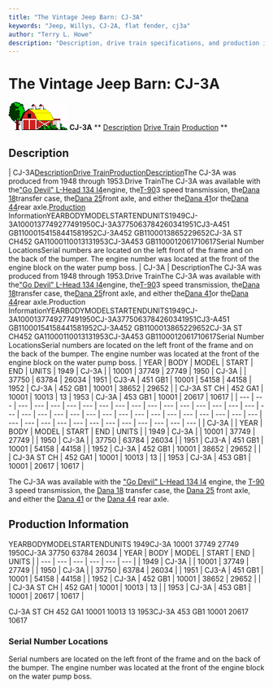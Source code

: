 ```yaml
---
title: "The Vintage Jeep Barn: CJ-3A"
keywords: "Jeep, Willys, CJ-2A, flat fender, cj3a"
author: "Terry L. Howe"
description: "Description, drive train specifications, and production information for the Willys Jeep CJ-3A"
---
```


# The Vintage Jeep Barn: CJ-3A
![barn](/images/barn.gif)
**CJ-3A**
**
[Description](#Description)
[Drive Train](#Drive)
[Production](#Production)
**
## Description
| CJ-3A[Description](#Description)[Drive Train](#Drive)[Production](#Production)[Description](#Description)The CJ-3A was produced from 1948 through 1953.Drive TrainThe CJ-3A was available with
the["Go Devil" L-Head 134 I4](/engine/godevil134.html)engine,
the[T-90](/trans/t90.html)3 speed transmission, 
the[Dana 18](/xfer/d18.html)transfer case,
the[Dana 25](/axle/d25.html)front axle, and either 
the[Dana 41](/axle/d41.html)or
the[Dana 44](/axle/d44.html)rear axle.[Production](#Production) InformationYEARBODYMODELSTARTENDUNITS1949CJ-3A1000137749277491950CJ-3A3775063784260341951CJ3-A451 GB11000154158441581952CJ-3A452 GB1100013865229652CJ-3A ST CH452 GA11000110013131953CJ-3A453 GB1100012061710617Serial Number LocationsSerial numbers are located on the left front
of the frame and on the back of the bumper. The
engine number was located at the front of the
engine block on the water pump boss. | CJ-3A | DescriptionThe CJ-3A was produced from 1948 through 1953.Drive TrainThe CJ-3A was available with
the["Go Devil" L-Head 134 I4](/engine/godevil134.html)engine,
the[T-90](/trans/t90.html)3 speed transmission, 
the[Dana 18](/xfer/d18.html)transfer case,
the[Dana 25](/axle/d25.html)front axle, and either 
the[Dana 41](/axle/d41.html)or
the[Dana 44](/axle/d44.html)rear axle.Production InformationYEARBODYMODELSTARTENDUNITS1949CJ-3A1000137749277491950CJ-3A3775063784260341951CJ3-A451 GB11000154158441581952CJ-3A452 GB1100013865229652CJ-3A ST CH452 GA11000110013131953CJ-3A453 GB1100012061710617Serial Number LocationsSerial numbers are located on the left front
of the frame and on the back of the bumper. The
engine number was located at the front of the
engine block on the water pump boss. | YEAR | BODY | MODEL | START | END | UNITS | 1949 | CJ-3A |  | 10001 | 37749 | 27749 | 1950 | CJ-3A |  | 37750 | 63784 | 26034 | 1951 | CJ3-A | 451 GB1 | 10001 | 54158 | 44158 | 1952 | CJ-3A | 452 GB1 | 10001 | 38652 | 29652 |  | CJ-3A ST CH | 452 GA1 | 10001 | 10013 | 13 | 1953 | CJ-3A | 453 GB1 | 10001 | 20617 | 10617 |
| --- | --- | --- | --- | --- | --- | --- | --- | --- | --- | --- | --- | --- | --- | --- | --- | --- | --- | --- | --- | --- | --- | --- | --- | --- | --- | --- | --- | --- | --- | --- | --- | --- | --- | --- | --- | --- | --- | --- | --- | --- | --- | --- | --- | --- |
| CJ-3A |
| YEAR | BODY | MODEL | START | END | UNITS |
| 1949 | CJ-3A |  | 10001 | 37749 | 27749 |
| 1950 | CJ-3A |  | 37750 | 63784 | 26034 |
| 1951 | CJ3-A | 451 GB1 | 10001 | 54158 | 44158 |
| 1952 | CJ-3A | 452 GB1 | 10001 | 38652 | 29652 |
|  | CJ-3A ST CH | 452 GA1 | 10001 | 10013 | 13 |
| 1953 | CJ-3A | 453 GB1 | 10001 | 20617 | 10617 |

The CJ-3A was available with
the ["Go Devil" L-Head 134 I4](/engine/godevil134.html) engine,
the [T-90](/trans/t90.html) 3 speed transmission, 
the [Dana 18](/xfer/d18.html) transfer case,
the [Dana 25](/axle/d25.html) front axle, and either 
the [Dana 41](/axle/d41.html) or
the [Dana 44](/axle/d44.html) rear axle.
## Production Information
YEARBODYMODELSTARTENDUNITS
1949CJ-3A           10001    37749    27749
1950CJ-3A            37750    63784   26034
| YEAR | BODY | MODEL | START | END | UNITS |
| --- | --- | --- | --- | --- | --- |
| 1949 | CJ-3A |  | 10001 | 37749 | 27749 |
| 1950 | CJ-3A |  | 37750 | 63784 | 26034 |
| 1951 | CJ3-A | 451 GB1 | 10001 | 54158 | 44158 |
| 1952 | CJ-3A | 452 GB1 | 10001 | 38652 | 29652 |
|  | CJ-3A ST CH | 452 GA1 | 10001 | 10013 | 13 |
| 1953 | CJ-3A | 453 GB1 | 10001 | 20617 | 10617 |

CJ-3A ST CH 452 GA1    10001     10013       13
1953CJ-3A 453 GB1    10001     20617    10617
### Serial Number Locations
Serial numbers are located on the left front
of the frame and on the back of the bumper. The
engine number was located at the front of the
engine block on the water pump boss.